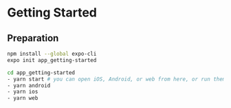 # Getting Started

## Preparation

```sh
npm install --global expo-cli
expo init app_getting-started
```

```sh
cd app_getting-started
- yarn start # you can open iOS, Android, or web from here, or run them directly with the commands below.
- yarn android
- yarn ios
- yarn web
```
